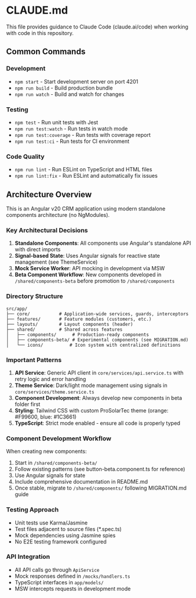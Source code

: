 # CLAUDE.md

This file provides guidance to Claude Code (claude.ai/code) when working with code in this repository.

## Common Commands

### Development
- `npm start` - Start development server on port 4201
- `npm run build` - Build production bundle
- `npm run watch` - Build and watch for changes

### Testing
- `npm test` - Run unit tests with Jest
- `npm run test:watch` - Run tests in watch mode
- `npm run test:coverage` - Run tests with coverage report
- `npm run test:ci` - Run tests for CI environment

### Code Quality
- `npm run lint` - Run ESLint on TypeScript and HTML files
- `npm run lint:fix` - Run ESLint and automatically fix issues

## Architecture Overview

This is an Angular v20 CRM application using modern standalone components architecture (no NgModules).

### Key Architectural Decisions

1. **Standalone Components**: All components use Angular's standalone API with direct imports
2. **Signal-based State**: Uses Angular signals for reactive state management (see ThemeService)
3. **Mock Service Worker**: API mocking in development via MSW
4. **Beta Component Workflow**: New components developed in `/shared/components-beta` before promotion to `/shared/components`

### Directory Structure

```
src/app/
├── core/           # Application-wide services, guards, interceptors
├── features/       # Feature modules (customers, etc.)
├── layouts/        # Layout components (header)
├── shared/         # Shared across features
│   ├── components/      # Production-ready components
│   ├── components-beta/ # Experimental components (see MIGRATION.md)
│   └── icons/          # Icon system with centralized definitions
```

### Important Patterns

1. **API Service**: Generic API client in `core/services/api.service.ts` with retry logic and error handling
2. **Theme Service**: Dark/light mode management using signals in `core/services/theme.service.ts`
3. **Component Development**: Always develop new components in beta folder first
4. **Styling**: Tailwind CSS with custom ProSolarTec theme (orange: #F99600, blue: #1C3661)
5. **TypeScript**: Strict mode enabled - ensure all code is properly typed

### Component Development Workflow

When creating new components:
1. Start in `/shared/components-beta/`
2. Follow existing patterns (see button-beta.component.ts for reference)
3. Use Angular signals for state
4. Include comprehensive documentation in README.md
5. Once stable, migrate to `/shared/components/` following MIGRATION.md guide

### Testing Approach

- Unit tests use Karma/Jasmine
- Test files adjacent to source files (*.spec.ts)
- Mock dependencies using Jasmine spies
- No E2E testing framework configured

### API Integration

- All API calls go through `ApiService`
- Mock responses defined in `/mocks/handlers.ts`
- TypeScript interfaces in `app/models/`
- MSW intercepts requests in development mode